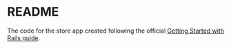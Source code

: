 # README

The code for the store app created following the official [Getting Started with
Rails
guide](https://guides.rubyonrails.org/getting_started.html#creating-a-new-rails-app).
